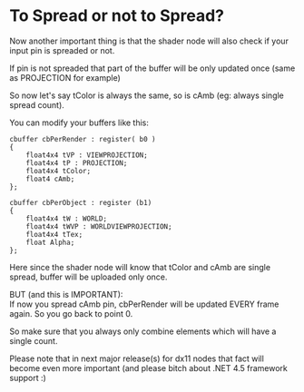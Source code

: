 #  To Spread or not to Spread?

Now another important thing is that the shader node will also check if your input pin is spreaded or not.  

If pin is not spreaded that part of the buffer will be only updated once (same as PROJECTION for example)  

So now let's say tColor is always the same, so is cAmb (eg: always single spread count).  

You can modify your buffers like this:  


```  
cbuffer cbPerRender : register( b0 )  
{  
	float4x4 tVP : VIEWPROJECTION;
	float4x4 tP : PROJECTION;
	float4x4 tColor;
	float4 cAmb;
};  

cbuffer cbPerObject : register (b1)  
{  
	float4x4 tW : WORLD;
	float4x4 tWVP : WORLDVIEWPROJECTION;	
	float4x4 tTex;
	float Alpha;
};  

```  

Here since the shader node will know that tColor and cAmb are single spread,  buffer will be uploaded only once.  

BUT (and this is IMPORTANT):  
If now you spread cAmb pin, cbPerRender will be updated EVERY frame again. So you go back to point 0.  

So make sure that you always only combine elements which will have a single count.  

Please note that in next major release(s) for dx11 nodes that fact will become even more important (and please bitch about .NET 4.5 framework support :)  

